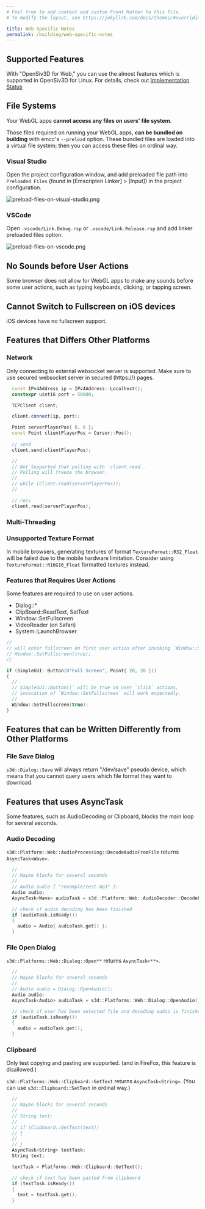 ```yaml
---
# Feel free to add content and custom Front Matter to this file.
# To modify the layout, see https://jekyllrb.com/docs/themes/#overriding-theme-defaults

title: Web Specific Notes
permalink: /building/web-specific-notes
---
```


## Supported Features

With "OpenSiv3D for Web," you can use the almost features which is supported in OpenSiv3D for Linux.
For details, check out [Implementation Status](/status)

## File Systems

Your WebGL apps **cannot access any files on users' file system**.

Those files required on running your WebGL apps, **can be bundled on building** with emcc's `--preload` option.
These bundled files are loaded into a virtual file system; then you can access these files on ordinal way.

### Visual Studio

Open the project configuration window, and add preloaded file path into `Preloaded Files` (found in [Emscripten Linker] > [Input]) in the project configuration.

![preload-files-on-visual-studio.png](/assets/img/building/web-specific-notes/preload-files-on-visual-studio.png)

### VSCode

Open `.vscode/Link.Debug.rsp` or `.vscode/Link.Release.rsp` and add linker preloaded files option.

![preload-files-on-vscode.png](/assets/img/building/web-specific-notes/preload-files-on-vscode.png)

## No Sounds before User Actions

Some browser does not allow for WebGL apps to make any sounds before some user actions, such as typing keyboards, clicking, or tapping screen.

## Cannot Switch to Fullscreen on iOS devices

iOS devices have no fullscreen support.

## Features that Differs Other Platforms

### Network

Only connecting to external websocket server is supported.
Make sure to use secured websocket server in secured (https://) pages.

<!-- TODO: asyncify allows busy loop -->

```cpp
  const IPv4Address ip = IPv4Address::Localhost();
  constexpr uint16 port = 50000;

  TCPClient client;

  client.connect(ip, port);

  Point serverPlayerPos{ 0, 0 };
  const Point clientPlayerPos = Cursor::Pos();
  
  // send
  client.send(clientPlayerPos);

  //
  // Not Supported that polling with `client.read`.
  // Polling will freeze the browser. 
  //
  // while (client.read(serverPlayerPos));
  //

  // recv
  client.read(serverPlayerPos);
```

### Multi-Threading

### Unsupported Texture Format

In mobile browsers, generating textures of format `TextureFormat::R32_Float` will be failed due to the mobile hardware limitation.
Consider using `TextureFormat::R16G16_Float` formatted textures instead.

### Features that Requires User Actions

Some features are required to use on user actions.

* Dialog::\*
* ClipBoard::ReadText, SetText
* Window::SetFullscreen
* VideoReader (on Safari)
* System::LaunchBrowser

```cpp
//
// will enter fullscreen on first user action after invoking `Window::SetFullscreen`
// Window::SetFullscreen(true);
//

if (SimpleGUI::Button(U"Full Screen", Point{ 20, 20 }))
{
  //
  // SimpleGUI::Button()` will be true on user `click` actions,
  // invocation of `Window::SetFullscreen` will work expectedly.
  //
  Window::SetFullscreen(true);
}
```

## Features that can be Written Differently from Other Platforms

### File Save Dialog

`s3d::Dialog::Save` will always return "/dev/save" pseudo device,
which means that you cannot query users which file format they want to download.

## Features that uses AsyncTask

Some features, such as AudioDecoding or Clipboard, blocks the main loop for several seconds.

### Audio Decoding

`s3d::Platform::Web::AudioProcessing::DecodeAudioFromFile` returns `AsyncTask<Wave>`.

<!-- TODO: hungs with asyncify -->

```cpp
  // 
  // Maybe blocks for several seconds
  //
  // Audio audio { "/example/test.mp3" };
  Audio audio;
  AsyncTask<Wave> audioTask = s3d::Platform::Web::AudioDecoder::DecodeFromFile(U"/example/test.mp3");

  // check if audio decoding has been finished
  if (audioTask.isReady())
  {
    audio = Audio{ audioTask.get() };
  }
```

### File Open Dialog

`s3d::Platforms::Web::Dialog::Open**` returns `AsyncTask<**>`.

```cpp
  // 
  // Maybe blocks for several seconds
  //
  // Audio audio = Dialog::OpenAudio();
  Audio audio;
  AsyncTask<Audio> audioTask = s3d::Platforms::Web::Dialog::OpenAudio();

  // check if user has been selected file and decoding audio is finished
  if (audioTask.isReady())
  {
    audio = audioTask.get();
  }
```

### Clipboard

Only test copying and pasting are supported.
(and in FireFox, this feature is disallowed.)

`s3d::Platforms::Web::Clipboard::GetText` returns `AsyncTask<String>`.
(You can use `s3d::Clipboard::SetText` in ordinal way.)

```cpp
  // 
  // Maybe blocks for several seconds
  //
  // String text;
  // 
  // if (Clibboard::GetText(text))
  // {
  //
  // }
  AsyncTask<String> textTask;
  String text;

  textTask = Platforms::Web::Clipboard::GetText();

  // check if text has been pasted from clipboard
  if (textTask.isReady())
  {
    text = textTask.get();
  }
```
